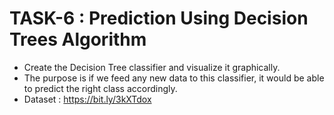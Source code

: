 # TASK-6 : Prediction Using Decision Trees Algorithm
- Create the Decision Tree classifier and visualize it graphically. 
- The purpose is if we feed any new data to this classifier, it would be able to predict the right class accordingly. 
- Dataset : https://bit.ly/3kXTdox
